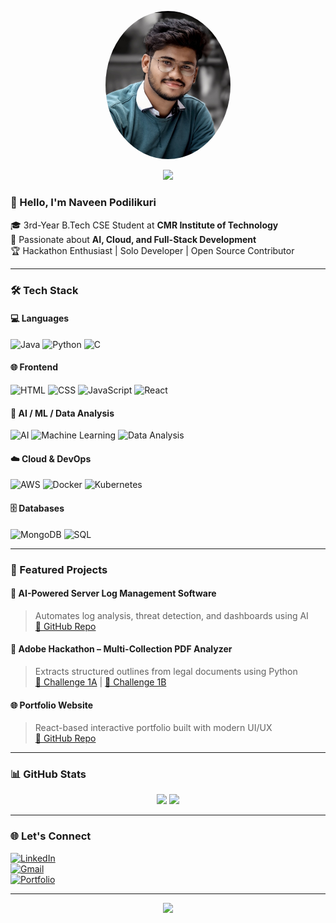 <!-- Header Banner -->


<!-- Profile Image -->
<p align="center">
  <img src="./res%20pic.jpg" alt="Naveen Podilikuri" width="200" style="border-radius: 50%;" />
</p>
<p align="center">
  <img src="https://capsule-render.vercel.app/api?type=waving&color=0e76a8&height=200&section=header&text=Naveen%20Podilikuri&fontSize=40&fontColor=ffffff" />
</p>

### 👋 Hello, I'm Naveen Podilikuri

🎓 3rd-Year B.Tech CSE Student at **CMR Institute of Technology**  
🚀 Passionate about **AI, Cloud, and Full-Stack Development**  
🏆 Hackathon Enthusiast | Solo Developer | Open Source Contributor

---

### 🛠 Tech Stack

#### 💻 Languages
![Java](https://img.shields.io/badge/Java-007396?style=for-the-badge&logo=java&logoColor=white)
![Python](https://img.shields.io/badge/Python-3776AB?style=for-the-badge&logo=python&logoColor=white)
![C](https://img.shields.io/badge/C-00599C?style=for-the-badge&logo=c&logoColor=white)

#### 🌐 Frontend
![HTML](https://img.shields.io/badge/HTML5-E34F26?style=for-the-badge&logo=html5&logoColor=white)
![CSS](https://img.shields.io/badge/CSS3-1572B6?style=for-the-badge&logo=css3&logoColor=white)
![JavaScript](https://img.shields.io/badge/JavaScript-F7DF1E?style=for-the-badge&logo=javascript&logoColor=black)
![React](https://img.shields.io/badge/React-20232a?style=for-the-badge&logo=react&logoColor=61DAFB)

#### 🧠 AI / ML / Data Analysis
![AI](https://img.shields.io/badge/AI-000000?style=for-the-badge&logo=openai&logoColor=white)
![Machine Learning](https://img.shields.io/badge/Machine%20Learning-FF6F00?style=for-the-badge&logo=tensorflow&logoColor=white)
![Data Analysis](https://img.shields.io/badge/Data%20Analysis-FFA500?style=for-the-badge&logo=pandas&logoColor=white)

#### ☁️ Cloud & DevOps
![AWS](https://img.shields.io/badge/AWS-232F3E?style=for-the-badge&logo=amazonaws&logoColor=white)
![Docker](https://img.shields.io/badge/Docker-2496ED?style=for-the-badge&logo=docker&logoColor=white)
![Kubernetes](https://img.shields.io/badge/Kubernetes-326CE5?style=for-the-badge&logo=kubernetes&logoColor=white)

#### 🗄️ Databases
![MongoDB](https://img.shields.io/badge/MongoDB-4DB33D?style=for-the-badge&logo=mongodb&logoColor=white)
![SQL](https://img.shields.io/badge/SQL-4479A1?style=for-the-badge&logo=mysql&logoColor=white)

---

### 🚀 Featured Projects

#### 🧠 AI-Powered Server Log Management Software
> Automates log analysis, threat detection, and dashboards using AI  
[🔗 GitHub Repo](https://github.com/NaveenPodilikuri/AI-Powered-Server-Log-Management-Software)

#### 📄 Adobe Hackathon – Multi-Collection PDF Analyzer
> Extracts structured outlines from legal documents using Python  
[🔗 Challenge 1A](https://github.com/NaveenPodilikuri/Adobe_Hackathon-Challenge-1A) | [🔗 Challenge 1B](https://github.com/NaveenPodilikuri/Adobe_Hackathon-Challenge-1B)

#### 🌐 Portfolio Website
> React-based interactive portfolio built with modern UI/UX  
[🔗 GitHub Repo](https://github.com/NaveenPodilikuri/greatstack-style-portfolio)

---

### 📊 GitHub Stats

<p align="center">
  <img src="https://github-readme-stats.vercel.app/api?username=NaveenPodilikuri&show_icons=true&theme=radical&count_private=true" />
  <img src="https://github-readme-streak-stats.herokuapp.com/?user=NaveenPodilikuri&theme=radical" />
</p>

---

### 🌐 Let's Connect

[![LinkedIn](https://img.shields.io/badge/LinkedIn-blue?style=flat&logo=linkedin&logoColor=white)](https://www.linkedin.com/in/naveenpodilikuri)  
[![Gmail](https://img.shields.io/badge/Gmail-D14836?style=flat&logo=gmail&logoColor=white)](mailto:naveenpodilikuri@gmail.com)  
[![Portfolio](https://img.shields.io/badge/Portfolio-000?style=flat&logo=vercel&logoColor=white)](https://naveenpodilikuri.vercel.app/)

---

<p align="center">
  <img src="https://capsule-render.vercel.app/api?type=waving&color=0e76a8&height=100&section=footer" />
</p>
